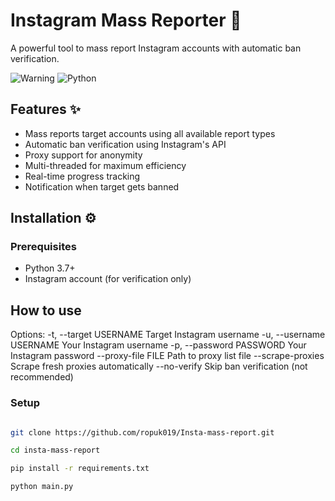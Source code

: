 # Instagram Mass Reporter 🚨

A powerful tool to mass report Instagram accounts with automatic ban verification.

![Warning](https://img.shields.io/badge/WARNING-Use%20Responsibly-red) 
![Python](https://img.shields.io/badge/Python-3.7+-blue)

## Features ✨

- Mass reports target accounts using all available report types
- Automatic ban verification using Instagram's API
- Proxy support for anonymity
- Multi-threaded for maximum efficiency
- Real-time progress tracking
- Notification when target gets banned

## Installation ⚙️

### Prerequisites
- Python 3.7+
- Instagram account (for verification only)

## How to use


Options:
  -t, --target USERNAME   Target Instagram username
  -u, --username USERNAME Your Instagram username
  -p, --password PASSWORD Your Instagram password
  --proxy-file FILE       Path to proxy list file
  --scrape-proxies        Scrape fresh proxies automatically
  --no-verify            Skip ban verification (not recommended)

  
### Setup
```bash

git clone https://github.com/ropuk019/Insta-mass-report.git

cd insta-mass-report

pip install -r requirements.txt

python main.py

